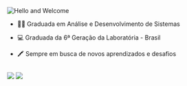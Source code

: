 <div style="order: 2; margin: 0 0 0 0; padding-top: 80px; text-align: left;">
    <img src="https://readme-typing-svg.herokuapp.com?font=Fira+Code&size=40&pause=1000&color=F6F7CC&vCenter=true&repeat=false&width=435&lines=Hello+and+Welcome" alt="Hello and Welcome " />
</div>

- :woman_technologist: Graduada em Análise e Desenvolvimento de Sistemas 
- 💻 Graduada da 6ª Geração da Laboratória - Brasil
- 🖍 Sempre em busca de novos aprendizados e desafios
  
  ##
 
<div> 
 
   <a href = "mailto:tamarasantosc@gmail.com"><img src="https://img.shields.io/badge/-Gmail-%23333?style=for-the-badge&logo=gmail&logoColor=white" target="_blank"></a>
  <a href="https://www.linkedin.com/in/tamaradscosta/" target="_blank"><img src="https://img.shields.io/badge/-LinkedIn-%230077B5?style=for-the-badge&logo=linkedin&logoColor=white" target="_blank"></a> 
 
  
 
</div>

